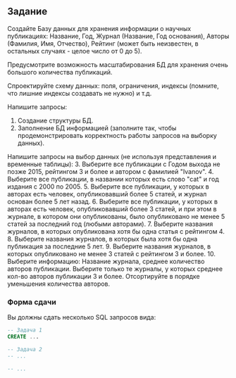 ## Задание

Создайте Базу данных для хранения информации о научных публикациях: 
Название, Год, Журнал (Название, Год основания), Авторы (Фамилия, Имя, Отчество), 
Рейтинг (может быть неизвестен, в остальных случаях - целое число от 0 до 5).

Предусмотрите возможность масштабирования БД для хранения очень большого количества 
публикаций.

Спроектируйте схему данных: поля, ограничения, индексы (помните, что лишние индексы 
создавать не нужно) и т.д.


Напишите запросы:

1. Создание структуры БД.
2. Заполнение БД информацией (заполните так, чтобы продемонстрировать корректность 
работы запросов на выборку данных).

Напишите запросы на выбор данных (не используя представления и временные таблицы):
3. Выберите все публикации с Годом выхода не позже 2015, рейтингом 3 и более и автором 
с фамилией "Ivanov".
4. Выберите все публикации, в названии которых есть слово "cat" и год издания с 2000 по 2005.
5. Выберите все публикации, у которых в авторах есть человек, опубликовавший более 5 статей, 
и журнал основан более 5 лет назад.
6. Выберите все публикации, у которых в авторах есть человек, опубликовавший более 3 статей, 
и при этом в журнале, в котором они опубликованы, было опубликовано не менее 5 статей за 
последний год (любыми авторами).
7. Выберите названия журналов, в которых опубликована хотя бы одна статья с рейтингом 4.
8. Выберите названия журналов, в которых была хотя бы одна публикация за последние 5 лет.
9. Выберите названия журналов, в которых опубликовано не менее 3 статей с рейтингом 3 и более.
10. Выберите информацию: Название журнала, среднее количество авторов публикации. Выберите 
только те журналы, у которых среднее кол-во авторов публикации 3 и более. Отсортируйте 
в порядке уменьшения количества авторов.



### Форма сдачи

Вы должны сдать несколько SQL запросов вида:

```sql
-- Задача 1
CREATE ...

-- Задача 2
-- ...

-- ...
```
